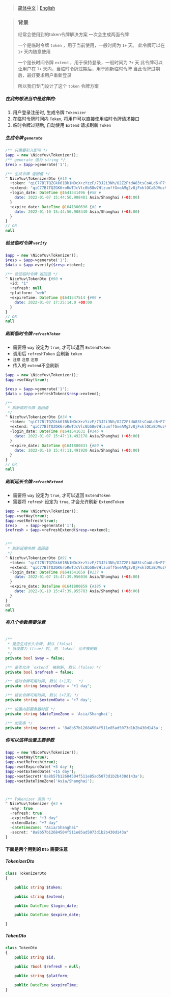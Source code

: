 > [简体中文](README.zh-CN.md) | [English](README.md)

> ### 背景
> 经常会使用到的token令牌解决方案
> 一次会生成两面令牌
> 
> 一个是临时令牌 `token` ，用于当前使用，一般时间为 `1+` 天。
> 此令牌可以在 `1+` 天内随意使用
> 
> 一个是长时间令牌 `extend` ，用于保持登录，一般时间为 `7+` 天
> 此令牌可以让用户在 `7+` 天内，当临时令牌过期后，用于刷新临时令牌
> 当此令牌过期后，最好要求用户重新登录
> 
> 所以我们专门设计了这个 `token` 令牌方案

##### 在我的想法当中是这样的:<br/>
1. 用户登录注册时, 生成令牌 `Tokenizer`<br/>
2. 在临时令牌时间内 `Token`, 将用户可以直接使用临时令牌请求接口<br/>
3. 临时令牌过期后, 自动使用 `Extend` 请求刷新 `Token` <br/>

##### 生成令牌 `generate`
```php
/** 只需要引入即可 */
$app = new \NiceYuv\Tokenizer();
/** generate 值为 string */
$resp = $app->generate('1');

/** 生成令牌 返回值 */
^ NiceYuv\TokenizerDto {#15 ▼
  +token: "qiC77BlTQZGkk61Bk1NOcX+zYzzF/73J2i3Nh/O2Z2FtdA83tsCoALd6+F7ftGofgrAXlIGKfFD3o2KlhxziD+yEfr8KS78V"
  +extend: "qiC77BlTQZGK6roRwTJcVlc0b58w7HlzumffGveAMg2v8jFxklOCaBJVuzVAdY+kJPaRZVM0k+cyN9/uCKZhVIbPUgX36K8SwI6eVW8O7NZBlhnJrxqEWA=="
  +login_date: DateTime @1641541496 {#58 ▼
    date: 2022-01-07 15:44:56.908481 Asia/Shanghai (+08:00)
  }
  +expire_date: DateTime @1641800696 {#2 ▼
    date: 2022-01-10 15:44:56.908440 Asia/Shanghai (+08:00)
  }
}
// OR
null
```

##### 验证临时令牌 `verify`
```php
$app = new \NiceYuv\Tokenizer();
$resp = $app->generate('1');
$data = $app->verify($resp->token);

/** 验证临时令牌 返回值 */
^ NiceYuv\TokenDto {#90 ▼
  +id: "1"
  +refresh: null
  +platform: "web"
  +expireTime: DateTime @1641547514 {#99 ▼
    date: 2022-01-07 17:25:14.0 +08:00
  }
}
// OR
null
```

##### 刷新临时令牌 `refreshToken`
- 需要将 `way` 设定为 `true`, 才可以返回 `ExtendToken`
- 调用后 `refreshToken` 会刷新 `token`
- `注意` `注意` `注意` 
- 传入的 `extend`不会刷新
```php
$app = new \NiceYuv\Tokenizer();
$app->setWay(true);

$resp = $app->generate('1');
$data = $app->refreshToken($resp->extend);

/** 
 * 刷新临时令牌 返回值
 */
^ NiceYuv\TokenizerDto {#34 ▼
  +token: "qiC77BlTQZGkk61Bk1NOcX+zYzzF/73J2i3Nh/O2Z2FtdA83tsCoALd6+F7ftGofgrAXlIGKfFCL+az9o02XyeyEfr8KS78V"
  +extend: "qiC77BlTQZGK6roRwTJcVlc0b58w7HlzumffGveAMg2v8jFxklOCaBJVuzVAdY+kJPaRZVM0k+cyN9/uCKZhVIbPUgX36K8SJALMiFMrUwtBlhnJrxqEWA=="
  +login_date: DateTime @1641541631 {#146 ▼
    date: 2022-01-07 15:47:11.492178 Asia/Shanghai (+08:00)
  }
  +expire_date: DateTime @1641800831 {#80 ▼
    date: 2022-01-10 15:47:11.491920 Asia/Shanghai (+08:00)
  }
}
// OR
null
```

##### 刷新延长令牌 `refreshExtend`
- 需要将 `way` 设定为 `true`, 才可以返回 `ExtendToken`
- 需要将 `refresh` 设定为 `true`, 才会允许刷新 `ExtendToken`
```php
$app = new \NiceYuv\Tokenizer();
$app->setWay(true);
$app->setRefresh(true);
$resp    = $app->generate('1');
$refresh = $app->refreshExtend($resp->extend);


/** 
 * 刷新延期令牌 返回值
 */
^ NiceYuv\TokenizerDto {#91 ▼
  +token: "qiC77BlTQZGkk61Bk1NOcX+zYzzF/73J2i3Nh/O2Z2FtdA83tsCoALd6+F7ftGofgrAXlIGKfFD8y1M69PzOMuyEfr8KS78V"
  +extend: "qiC77BlTQZGK6roRwTJcVlc0b58w7HlzumffGveAMg2v8jFxklOCaBJVuzVAdY+kJPaRZVM0k+cyN9/uCKZhVIbPUgX36K8ShGcwqFr2dtxBlhnJrxqEWA=="
  +login_date: DateTime @1641541659 {#237 ▼
    date: 2022-01-07 15:47:39.956036 Asia/Shanghai (+08:00)
  }
  +expire_date: DateTime @1641800859 {#185 ▼
    date: 2022-01-10 15:47:39.955783 Asia/Shanghai (+08:00)
  }
}
OR
null
```

##### 有几个参数需要注意
```php

/** 
 * 是否生成长久令牌, 默认 (false)  
 * 当设置为 (true) 时, 则 `token` 允许被刷新
 */
private bool $way = false;

/** 是否允许 `extend` 被刷新, 默认 (false) */ 
private bool $refresh = false;

/** 临时令牌可用时间, 默认 (+1天)   */
private string $expireDate = "+1 day";

/** 延长令牌可用时间, 默认 (+7天) */
private string $extendDate = '+7 day';

/** 设置内部服务器时区 */
private string $dateTimeZone = 'Asia/Shanghai';

/** 加密串 */
private string $secret = '8a8b57b12684504f511e85ad5073d1b2b430d143a';
```


##### 你可以这样设置主要参数
```php
$app = new \NiceYuv\Tokenizer();
$app->setWay(true);
$app->setRefresh(true);
$app->setExpireDate('+3 day');
$app->setExtendDate('+15 day');
$app->setSecret('8a8b57b12684504f511e85ad5073d1b2b430d143a');
$app->setDateTimeZone('Asia/Shanghai');



/** Tokenizer 示例 */
^ NiceYuv\Tokenizer {#3 ▼
  -way: true
  -refresh: true
  -expireDate: "+3 day"
  -extendDate: "+7 day"
  -dateTimeZone: "Asia/Shanghai"
  -secret: "8a8b57b12684504f511e85ad5073d1b2b430d143a"
}
```

#### 下面是两个用到的 `Dto` 需要注意
##### TokenizerDto 
```php
class TokenizerDto
{

    public string $token;

    public string $extend;

    public DateTime $login_date;

    public DateTime $expire_date;

}
```

##### TokenDto
```php
class TokenDto
{
    public string $id;

    public ?bool $refresh = null;
    
    public string $platform;

    public DateTime $expireTime;
}
```
